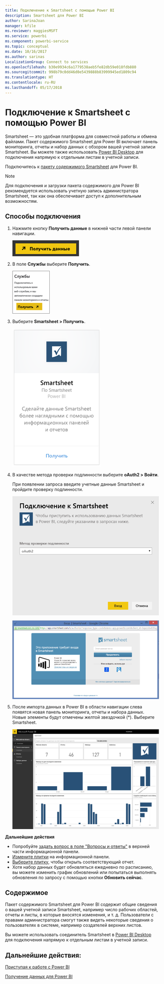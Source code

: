 ```yaml
---
title: Подключение к Smartsheet с помощью Power BI
description: Smartsheet для Power BI
author: SarinaJoan
manager: kfile
ms.reviewer: maggiesMSFT
ms.service: powerbi
ms.component: powerbi-service
ms.topic: conceptual
ms.date: 10/16/2017
ms.author: sarinas
LocalizationGroup: Connect to services
ms.openlocfilehash: b30e9934c6a1779538aeb5fe82db59e018fdb880
ms.sourcegitcommit: 998b79c0dd46d0e5439888b83999945ed1809c94
ms.translationtype: HT
ms.contentlocale: ru-RU
ms.lasthandoff: 05/17/2018
---
```

# <a name="connect-to-smartsheet-with-power-bi"></a>Подключение к Smartsheet с помощью Power BI
Smartsheet — это удобная платформа для совместной работы и обмена файлами. Пакет содержимого Smartsheet для Power BI включает панель мониторинга, отчеты и набор данных с обзором вашей учетной записи Smartsheet. Вы можете также использовать [Power BI Desktop](desktop-connect-to-data.md) для подключения напрямую к отдельным листам в учетной записи. 

Подключитесь к [пакету содержимого Smartsheet](https://app.powerbi.com/groups/me/getdata/services/smartsheet) для Power BI.

>[!NOTE]
>Для подключения и загрузки пакета содержимого для Power BI рекомендуется использовать учетную запись администратора Smartsheet, так как она обеспечивает доступ к дополнительным возможностям.

## <a name="how-to-connect"></a>Способы подключения
1. Нажмите кнопку **Получить данные** в нижней части левой панели навигации.
   
   ![](media/service-connect-to-smartsheet/pbi_getdata.png)
2. В поле **Службы** выберите **Получить**.
   
   ![](media/service-connect-to-smartsheet/pbi_getservices.png) 
3. Выберите **Smartsheet \> Получить**.
   
   ![](media/service-connect-to-smartsheet/smartsheet.png)
4. В качестве метода проверки подлинности выберите **oAuth2 \> Войти**.
   
   При появлении запроса введите учетные данные Smartsheet и пройдите проверку подлинности.
   
   ![](media/service-connect-to-smartsheet/creds.png)
   
   ![](media/service-connect-to-smartsheet/creds2.png)
5. После импорта данных в Power BI в области навигации слева появятся новая панель мониторинга, отчеты и набора данных. Новые элементы будут отмечены желтой звездочкой (\*). Выберите Smartsheet.
   
   ![](media/service-connect-to-smartsheet/dashboard.png)

**Дальнейшие действия**

* Попробуйте [задать вопрос в поле "Вопросы и ответы"](power-bi-q-and-a.md) в верхней части информационной панели.
* [Измените плитки](service-dashboard-edit-tile.md) на информационной панели.
* [Выберите плитку](service-dashboard-tiles.md), чтобы открыть соответствующий отчет.
* Хотя набор данных будет обновляться ежедневно по расписанию, вы можете изменить график обновлений или попытаться выполнять обновления по запросу с помощью кнопки **Обновить сейчас**.

## <a name="whats-included"></a>Содержимое
Пакет содержимого Smartsheet для Power BI содержит общие сведения о вашей учетной записи Smartsheet, например число рабочих областей, отчеты и листы, в которые вносятся изменения, и т. д. Пользователи с правами администратора смогут также видеть некоторые сведения о пользователях в системе, например создателей верхних листов.  

Вы можете использовать соединитель Smartsheet в [Power BI Desktop](desktop-connect-to-data.md) для подключения напрямую к отдельным листам в учетной записи.  

## <a name="next-steps"></a>Дальнейшие действия:

[Приступая к работе с Power BI](service-get-started.md)

[Получение данных для Power BI](service-get-data.md)